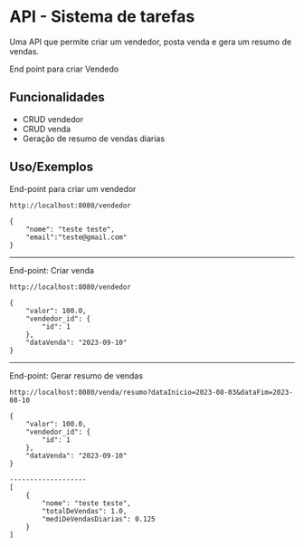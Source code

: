 
# API - Sistema de tarefas

Uma API que permite criar um vendedor, posta venda e gera um resumo de vendas.


End point para criar Vendedo

## Funcionalidades

- CRUD vendedor
- CRUD venda
- Geração de resumo de vendas diarias

## Uso/Exemplos
End-point para criar um vendedor
```METODO: POST
http://localhost:8080/vendedor
```

```Body (raw)
{
    "nome": "teste teste",
    "email":"teste@gmail.com"
}
```
-------------------

End-point: Criar venda

```METODo: POST
http://localhost:8080/vendedor
```

```Body (raw)
{
    "valor": 100.0,
    "vendedor_id": {
        "id": 1
    },
    "dataVenda": "2023-09-10"
}
```
-------------------
End-point: Gerar resumo de vendas
```METODO: GET
http://localhost:8080/venda/resumo?dataInicio=2023-08-03&dataFim=2023-08-10
```

```Body (raw)
{
    "valor": 100.0,
    "vendedor_id": {
        "id": 1
    },
    "dataVenda": "2023-09-10"
}

-------------------
[
    {
        "nome": "teste teste",
        "totalDeVendas": 1.0,
        "mediDeVendasDiarias": 0.125
    }
]
```
